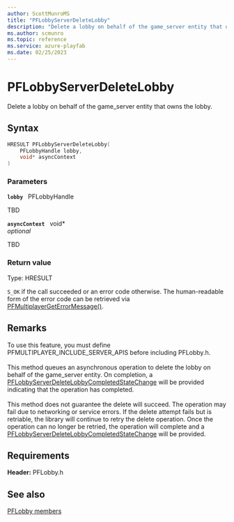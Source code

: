 ```yaml
---
author: ScottMunroMS
title: "PFLobbyServerDeleteLobby"
description: "Delete a lobby on behalf of the game_server entity that owns the lobby."
ms.author: scmunro
ms.topic: reference
ms.service: azure-playfab
ms.date: 02/25/2023
---
```


# PFLobbyServerDeleteLobby  

Delete a lobby on behalf of the game_server entity that owns the lobby.  

## Syntax  
  
```cpp
HRESULT PFLobbyServerDeleteLobby(  
    PFLobbyHandle lobby,  
    void* asyncContext  
)  
```  
  
### Parameters  
  
**`lobby`** &nbsp; PFLobbyHandle  
  
TBD    
  
**`asyncContext`** &nbsp; void*  
*optional*  
  
TBD    
  
  
### Return value
Type: HRESULT
  
```S_OK``` if the call succeeded or an error code otherwise. The human-readable form of the error code can be retrieved via [PFMultiplayerGetErrorMessage()](../../pfmultiplayer/functions/pfmultiplayergeterrormessage.md).
  
## Remarks  
  
To use this feature, you must define PFMULTIPLAYER_INCLUDE_SERVER_APIS before including PFLobby.h. <br /><br /> This method queues an asynchronous operation to delete the lobby on behalf of the game_server entity. On completion, a [PFLobbyServerDeleteLobbyCompletedStateChange](../structs/pflobbyserverdeletelobbycompletedstatechange.md) will be provided indicating that the operation has completed.   <br /><br /> This method does not guarantee the delete will succeed. The operation may fail due to networking or service errors. If the delete attempt fails but is retriable, the library will continue to retry the delete operation. Once the operation can no longer be retried, the operation will complete and a [PFLobbyServerDeleteLobbyCompletedStateChange](../structs/pflobbyserverdeletelobbycompletedstatechange.md) will be provided.
  
## Requirements  
  
**Header:** PFLobby.h
  
## See also  
[PFLobby members](../pflobby_members.md)  

  
  
